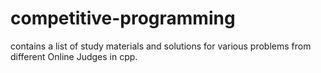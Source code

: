 # competitive-programming
contains a list of study materials and solutions for various problems from different Online Judges in cpp.
